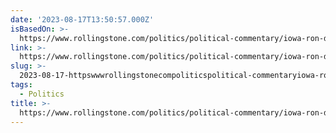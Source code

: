 ```yaml
---
date: '2023-08-17T13:50:57.000Z'
isBasedOn: >-
  https://www.rollingstone.com/politics/political-commentary/iowa-ron-desantis-2024-campaign-1234803512/
link: >-
  https://www.rollingstone.com/politics/political-commentary/iowa-ron-desantis-2024-campaign-1234803512/
slug: >-
  2023-08-17-httpswwwrollingstonecompoliticspolitical-commentaryiowa-ron-desantis-2024-campaign-1234803512
tags:
  - Politics
title: >-
  https://www.rollingstone.com/politics/political-commentary/iowa-ron-desantis-2024-campaign-1234803512/
---
```


